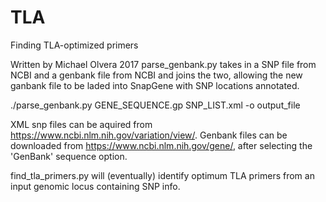 # TLA
Finding TLA-optimized primers

Written by Michael Olvera 2017
parse_genbank.py takes in a SNP file from NCBI and a genbank file from NCBI and
joins the two, allowing the new ganbank file to be laded into SnapGene with SNP
locations annotated. 

./parse_genbank.py GENE_SEQUENCE.gp SNP_LIST.xml -o output_file

XML snp files can be aquired from https://www.ncbi.nlm.nih.gov/variation/view/.
Genbank files can be downloaded from https://www.ncbi.nlm.nih.gov/gene/, after 
selecting the 'GenBank' sequence option.

find_tla_primers.py will (eventually) identify optimum TLA primers from an input 
genomic locus containing SNP info. 
